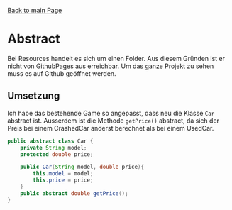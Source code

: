 [Back to main Page](./../../../README.md)

# Abstract
Bei Resources handelt es sich um einen Folder. Aus diesem Gründen ist er nicht von GithubPages aus erreichbar. Um das ganze Projekt zu sehen muss es auf Github geöffnet werden.


## Umsetzung
Ich habe das bestehende Game so angepasst, dass neu die Klasse `Car` abstract ist. Ausserdem ist die Methode `getPrice()` abstract, da sich der Preis bei einem CrashedCar anderst berechnet als bei einem UsedCar. 

```java
public abstract class Car {
    private String model;
    protected double price;

    public Car(String model, double price){
        this.model = model;
        this.price = price;
    }
    public abstract double getPrice();
}
```